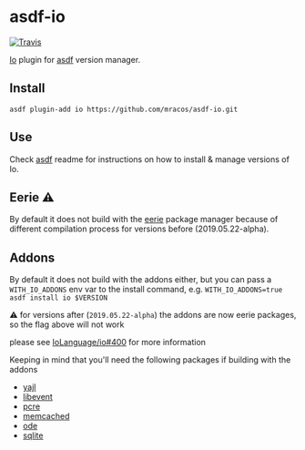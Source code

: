 # asdf-io

[![Travis](https://img.shields.io/travis/mracos/asdf-io.svg?style=flat-square)](https://travis-ci.org/mracos/asdf-io)

[Io](http://iolanguage.org/) plugin for [asdf](https://github.com/asdf-vm/asdf) version manager.

## Install

```
asdf plugin-add io https://github.com/mracos/asdf-io.git
```

## Use

Check [asdf](https://github.com/asdf-vm/asdf) readme for instructions on how to install & manage versions of Io.

## Eerie :warning:

By default it does not build with the [eerie](https://github.com/IoLanguage/eerie) package manager because of different compilation process for versions before (2019.05.22-alpha).


## Addons
By default it does not build with the addons either, but you can pass a `WITH_IO_ADDONS` env var to the install command, e.g.
`WITH_IO_ADDONS=true asdf install io $VERSION`

:warning: for versions after (`2019.05.22-alpha`) the addons are now eerie packages, so the flag above will not work

please see [IoLanguage/io#400](https://github.com/IoLanguage/io/issues/400) for more information

Keeping in mind that you'll need the following packages if building with the addons
- [yajl](https://github.com/lloyd/yajl)
- [libevent](http://libevent.org/)
- [pcre](http://www.pcre.org/)
- [memcached](https://memcached.org/)
- [ode](http://www.ode.org/)
- [sqlite](http://www.sqlite.org/)
